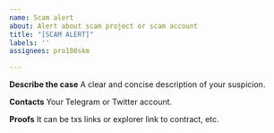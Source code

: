 ```yaml
---
name: Scam alert
about: Alert about scam project or scam account
title: "[SCAM ALERT]"
labels: ''
assignees: pro100skm

---
```


**Describe the case**
A clear and concise description of your suspicion.

**Contacts**
Your Telegram or Twitter account.

**Proofs**
It can be txs links or explorer link to contract, etc.
